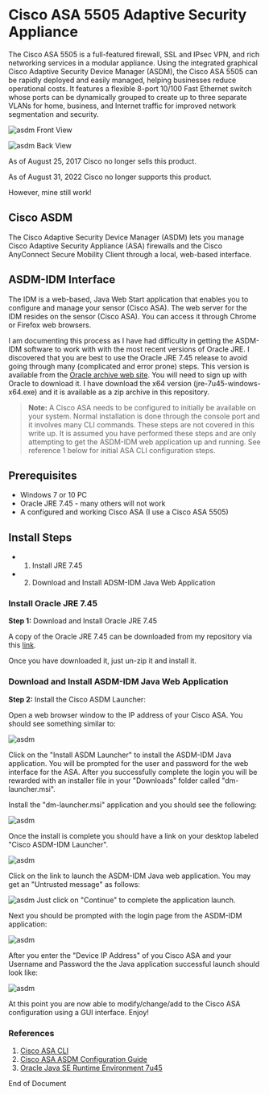 # Cisco ASA 5505 Adaptive Security Appliance

The Cisco ASA 5505 is a full-featured firewall, SSL and IPsec VPN, and rich networking services in a modular appliance. Using the integrated graphical Cisco Adaptive Security Device Manager (ASDM), the Cisco ASA 5505 can be rapidly deployed and easily managed, helping businesses reduce operational costs. It features a flexible 8-port 10/100 Fast Ethernet switch whose ports can be dynamically grouped to create up to three separate VLANs for home, business, and Internet traffic for improved network segmentation and security.

![asdm](images/asa-front.png)
Front View

![asdm](images/asa-back.png)
Back View

As of August 25, 2017 Cisco no longer sells this product.

As of August 31, 2022 Cisco no longer supports this product.

However, mine still work!

## Cisco ASDM

The Cisco Adaptive Security Device Manager (ASDM) lets you manage Cisco Adaptive Security Appliance (ASA) firewalls and the Cisco AnyConnect Secure Mobility Client through a local, web-based interface.

## ASDM-IDM Interface
The IDM is a web-based, Java Web Start application that enables you to configure and manage your sensor (Cisco ASA). The web server for the IDM resides on the sensor (Cisco ASA). You can access it through Chrome or Firefox web browsers.

I am documenting this process as I have had difficulty in getting the ASDM-IDM software to work with with the most recent versions of Oracle JRE. I discovered that you are best to use the Oracle JRE 7.45 release to avoid going through many (complicated and error prone) steps. This version is available from the [Oracle archive web site](https://www.oracle.com/java/technologies/javase/javase7-archive-downloads.html). You will need to sign up with Oracle to download it. I have download the x64 version (jre-7u45-windows-x64.exe) and it is available as a zip archive in this repository.

> **Note:** A Cisco ASA needs to be configured to initially be available on your system. Normal installation is done through the console port and it involves many CLI commands. These steps are not covered in this write up. It is assumed you have performed these steps and are only attempting to get the ASDM-IDM web application up and running. See reference 1 below for initial ASA CLI configuration steps.

## Prerequisites
- Windows 7 or 10 PC
- Oracle JRE 7.45 - many others will not work
- A configured and working Cisco ASA (I use a Cisco ASA 5505)

## Install Steps
- 1. Install JRE 7.45
- 2. Download and Install ADSM-IDM Java Web Application

### Install Oracle JRE 7.45
**Step 1:** Download and Install Oracle JRE 7.45

A copy of the Oracle JRE 7.45 can be downloaded from my repository via this [link](https://github.com/jjkirn/ASDM/blob/main/jre-7u45-windows-x64.zip).

Once you have downloaded it, just un-zip it and install it.

### Download and Install ASDM-IDM Java Web Application
**Step 2:** Install the Cisco ASDM Launcher:

Open a web browser window to the IP address of your Cisco ASA. You should see something similar to:

![asdm](images/asdm.png)

Click on the "Install ASDM Launcher" to install the ASDM-IDM Java application. You will be prompted for the user and password for the web interface for the ASA. After you successfully complete the login you will be rewarded with an installer file in your "Downloads" folder called "dm-launcher.msi". 

Install the "dm-launcher.msi" application and you should see the following:

![asdm](images/idm1.png)

Once the install is complete you should have a link on your desktop labeled "Cisco ASDM-IDM Launcher".

![asdm](images/link.png)

Click on the link to launch the ASDM-IDM Java web application. You may get an "Untrusted message" as follows:

![asdm](images/untrusted.png)
Just click on "Continue" to complete the application launch.

Next you should be prompted with the login page from the ASDM-IDM application:

![asdm](images/idm2.png)

After you enter the "Device IP Address" of you Cisco ASA and your Username and Password the
the Java application successful launch should look like:

![asdm](images/idm3.png)

At this point you are now able to modify/change/add to the Cisco ASA configuration using a GUI interface. Enjoy!

### References
1. [Cisco ASA CLI](https://www.cisco.com/c/en/us/td/docs/security/asa/asa910/configuration/general/asa-910-general-config/ref-cli.html)
2. [Cisco ASA ASDM Configuration Guide](https://www.cisco.com/c/en/us/td/docs/security/asa/asa96/asdm76/general/asdm-76-general-config/intro-start.html)
3. [Oracle Java SE Runtime Environment 7u45](https://www.oracle.com/java/technologies/javase/javase7-archive-downloads.html)

End of Document

